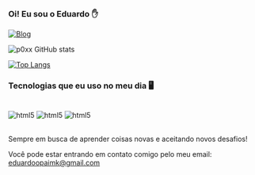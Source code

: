 ### Oi! Eu sou o Eduardo ✋

[![Blog](https://img.shields.io/badge/LinkedIn-0077B5?style=for-the-badge&logo=linkedin&logoColor=white)](https://www.linkedin.com/in/eduardo-paim-6b5a05230/)

![p0xx GitHub stats](https://github-readme-stats.vercel.app/api?username=p0xx&show_icons=true&theme=dracula)

[![Top Langs](https://github-readme-stats.vercel.app/api/top-langs/?username=p0xx)](https://github.com/p0xx/github-readme-stats)

### Tecnologias que eu uso no meu dia 🖥️

<div style= "display: inline_block"><br/>
     <img align="center" alt="html5" src="https://img.shields.io/badge/Python-14354C?style=for-the-badge&logo=python&logoColor=white" />
     <img align="center" alt="html5" src="https://img.shields.io/badge/HTML-239120?style=for-the-badge&logo=html5&logoColor=white" />
     <img align="center" alt="html5" src="https://img.shields.io/badge/JavaScript-323330?style=for-the-badge&logo=javascript&logoColor=F7DF1E" />
<div><br/>
     
Sempre em busca de aprender coisas novas e aceitando novos desafios!
     
Você pode estar entrando em contato comigo pelo meu email: eduardoopaimk@gmail.com 

